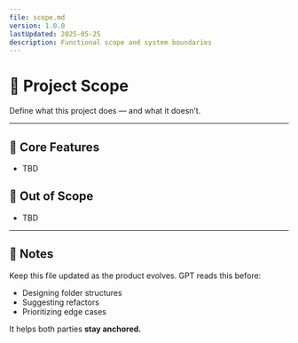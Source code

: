 ```yaml
---
file: scope.md
version: 1.0.0
lastUpdated: 2025-05-25
description: Functional scope and system boundaries
---
```


# 🎯 Project Scope

Define what this project does — and what it doesn’t.

---

## 📌 Core Features

- TBD

## 🚫 Out of Scope

- TBD

---

## 🧠 Notes

Keep this file updated as the product evolves. GPT reads this before:
- Designing folder structures
- Suggesting refactors
- Prioritizing edge cases

It helps both parties **stay anchored.**
